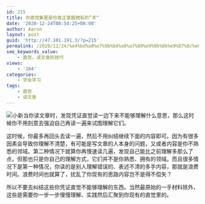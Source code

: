 ```yaml
---
id: 215
title: 你直觉集里是你真正掌握拥有的”术“
date: '2020-12-24T08:54:25+08:00'
author: Aaron
layout: post
guid: 'http://47.101.191.3/?p=215'
permalink: /2020/12/24/%e4%bd%a0%e7%9b%b4%e8%a7%89%e9%9b%86%e9%87%8c%e6%98%af%e4%bd%a0%e7%9c%9f%e6%ad%a3%e6%8e%8c%e6%8f%a1%e6%8b%a5%e6%9c%89%e7%9a%84%e6%9c%af/
seo_keywords_value:
    - 直觉，读文章的技巧
views:
    - '104'
categories:
    - 学会学习
tags:
    - 直觉
    - 读文章
---
```


![小新](https://s3.ax1x.com/2020/12/02/D5LRGF.jpg)当你读文章时，发现凭证直觉读一边下来不能够理解什么意思，那么这时候你不用刻意去强迫自己再读一遍来试图理解它们。

这时候，你最多再回头去读一遍，然后不用纠结继续下面的内容即可。因为有很多因素会导致你理解不清楚，有可能是写文章的人本身的问题，又或者内容是你不熟悉的领域。第二种情况下就算你再慢速读几遍，发现自己能比之前理解多那么了点，但那也只是你自己的理解方式，它们并不是你熟悉、拥有的领域。而且很多情况下是第一种情况，你读的是别人理解错误的、表述不清的多手内容，那就是浪费时间。浪费时间也就算了，扰乱了你现有的思路内容岂不是得不偿失？

所以不要去纠结这些你凭证直觉不能够理解的东西。当然最原始的一手材料除外，这些是需要你一步一步慢慢理解、实践然后汇聚到你现有的直觉里的。